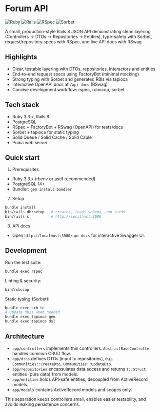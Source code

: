 # Forum API

![Ruby](https://img.shields.io/badge/Ruby-3.3.x-CC342D?logo=ruby&logoColor=white)
![Rails](https://img.shields.io/badge/Rails-8.0.2.1-D30001?logo=rubyonrails&logoColor=white)
![RSpec](https://img.shields.io/badge/Tests-RSpec-blue?logo=ruby)
![Sorbet](https://img.shields.io/badge/Typing-Sorbet-6E4AFF)

A small, production-style Rails 8 JSON API demonstrating clean layering (Controllers → DTOs → Repositories → Entities), type-safety with Sorbet, request/repository specs with RSpec, and live API docs with RSwag.

## Highlights

- Clear, testable layering with DTOs, repositories, interactors and entities
- End-to-end request specs using FactoryBot (minimal mocking)
- Strong typing with Sorbet and generated RBIs via tapioca
- Interactive OpenAPI docs at `/api-docs` (RSwag)
- Concise development workflow: rspec, rubocop, sorbet

## Tech stack

- Ruby 3.3.x, Rails 8
- PostgreSQL
- RSpec + FactoryBot + RSwag (OpenAPI) for tests/docs
- Sorbet + tapioca for static typing
- Solid Queue / Solid Cache / Solid Cable
- Puma web server

## Quick start

1. Prerequisites

- Ruby 3.3.x (rbenv or asdf recommended)
- PostgreSQL 14+
- Bundler: `gem install bundler`

2. Setup

```bash
bundle install
bin/rails db:setup   # creates, loads schema, and seeds
bin/rails s          # http://localhost:3000
```

3. API docs

- Open `http://localhost:3000/api-docs` for interactive Swagger UI.

## Development

Run the test suite:

```bash
bundle exec rspec
```

Linting & security:

```bash
bin/rubocop
```

Static typing (Sorbet):

```bash
bundle exec srb tc
# Update RBIs when needed
bundle exec tapioca gem
bundle exec tapioca dsl
```

## Architecture

- `app/controllers` implements thin controllers. `AbstractBaseController` handles common CRUD flow.
- `app/dtos` defines DTOs (input to repositories), e.g. `Communities::CreateDto`, `Communities::UpdateDto`.
- `app/repositories` encapsulates data access and returns `T::Struct` entities (pure data) from models.
- `app/entities` holds API-safe entities, decoupled from ActiveRecord models.
- `app/models` contains ActiveRecord models and scopes only.

This separation keeps controllers small, enables easier testability, and avoids leaking persistence concerns.
